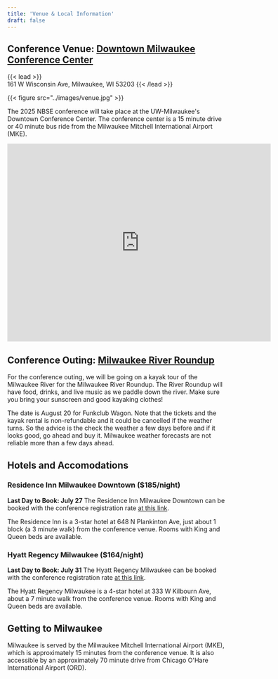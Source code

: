 ```yaml
---
title: 'Venue & Local Information'
draft: false
---
```

## Conference Venue: [Downtown Milwaukee Conference Center](https://uwm.edu/sce/meeting-spaces/)
{{< lead >}}  
161 W Wisconsin Ave, Milwaukee, WI 53203
{{< /lead >}}

{{< figure src="../images/venue.jpg" >}}

The 2025 NBSE conference will take place at the UW-Milwaukee's Downtown
Conference Center.  The conference center is a 15 minute drive or 40 minute bus
ride from the Milwaukee Mitchell International Airport (MKE).

<iframe src="https://www.google.com/maps/embed?pb=!1m18!1m12!1m3!1d2916.147096485105!2d-87.9147176239646!3d43.038336471137924!2m3!1f0!2f0!3f0!3m2!1i1024!2i768!4f13.1!3m3!1m2!1s0x880519a068be1f99%3A0xf7dc3b6c02a3b025!2s161%20W%20Wisconsin%20Ave%2C%20Milwaukee%2C%20WI%2053203!5e0!3m2!1sen!2sus!4v1747672525013!5m2!1sen!2sus" width="600" height="450" style="border:0;" allowfullscreen="" loading="lazy" referrerpolicy="no-referrer-when-downgrade"></iframe>

## Conference Outing: [Milwaukee River Roundup](https://www.mkeriverroundup.com/)
For the conference outing, we will be going on a kayak tour of the Milwaukee River for
the Milwaukee River Roundup.  The River Roundup will have food, drinks, and live
music as we paddle down the river.  Make sure you bring your sunscreen and good kayaking clothes!

The date is August 20 for Funkclub Wagon. Note that the tickets and the kayak
rental is non-refundable and it could be cancelled if the weather turns. So the
advice is the check the weather a few days before and if it looks good, go ahead
and buy it. Milwaukee weather forecasts are not reliable more than a few days
ahead.

## Hotels and Accomodations
### Residence Inn Milwaukee Downtown ($185/night)
__Last Day to Book: July 27__
The Residence Inn Milwaukee Downtown can be booked with the conference registration rate 
[at this link](https://www.marriott.com/event-reservations/reservation-link.mi?id=1751998385442&key=GRP&app=resvlink).

The Residence Inn is a 3-star hotel at 648 N Plankinton Ave, just about 1 block
(a 3 minute walk) from the conference venue.  Rooms with King and Queen beds are
available.

### Hyatt Regency Milwaukee ($164/night)
__Last Day to Book: July 31__ 
The Hyatt Regency Milwaukee can be booked with the conference registration rate
[at this link](https://www.hyatt.com/en-US/group-booking/MKERM/G-UWMN).

The Hyatt Regency Milwaukee is a 4-star hotel at 333 W Kilbourn Ave, about a 7
minute walk from the conference venue.  Rooms with King and Queen beds are
available.

## Getting to Milwaukee
Milwaukee is served by the Milwaukee Mitchell International Airport (MKE), which
is approximately 15 minutes from the conference venue.  It is also accessible by
an approximately 70 minute drive from Chicago O'Hare International Airport
(ORD).